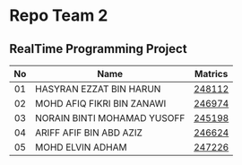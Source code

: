 

# Repo Team 2
## RealTime Programming Project
| No | Name | Matrics |
|:-----:|-----|:-----:|
| 01 | HASYRAN EZZAT BIN HARUN | [248112](https://github.com/STIW3054-A181/REPO2/tree/248112) |
| 02 | MOHD AFIQ FIKRI BIN ZANAWI | [246974](https://github.com/STIW3054-A181/REPO2/tree/246974) |
| 03 | NORAIN BINTI MOHAMAD YUSOFF | [245198](https://github.com/STIW3054-A181/REPO2/tree/245198) |
| 04 | ARIFF AFIF BIN ABD AZIZ | [246624](https://github.com/STIW3054-A181/REPO2/tree/246624) |
| 05 | MOHD ELVIN ADHAM | [247226](https://github.com/STIW3054-A181/REPO2/tree/247226) |



